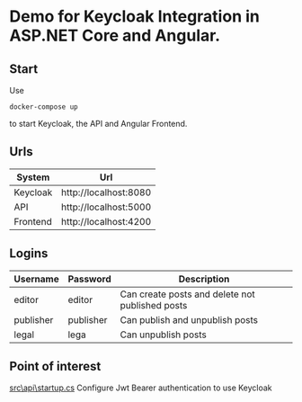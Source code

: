 ﻿# Demo for Keycloak Integration in ASP.NET Core and Angular.

## Start

Use 

```
docker-compose up
```

to start Keycloak, the API and Angular Frontend.

## Urls

| System   | Url                   |
| -------- | --------------------- |
| Keycloak | http://localhost:8080 |
| API      | http://localhost:5000 |
| Frontend | http://localhost:4200 |

## Logins

| Username  | Password  | Description                                     |
| --------- | --------- | ----------------------------------------------- |
| editor    | editor    | Can create posts and delete not published posts |
| publisher | publisher | Can publish and unpublish posts                 |
| legal     | lega      | Can unpublish posts                             |


## Point of interest

[src\api\startup.cs](src/api/Startup.cs#L67)
Configure Jwt Bearer authentication to use Keycloak

